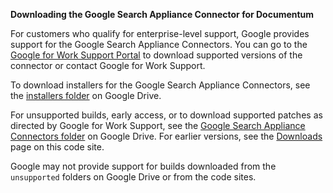 **Downloading the Google Search Appliance Connector for Documentum**

For customers who qualify for enterprise-level support, Google
provides support for the Google Search Appliance Connectors. You can
go to the [Google for Work Support Portal](http://www.google.com/work/portal)
to download supported versions of the connector or contact Google for Work
Support.

To download installers for the Google Search Appliance Connectors, see the
[installers folder](https://drive.google.com/folderview?id=0B8wJWld5GWGYVlpvSTB1RUF5dzg&usp=sharing&tid=0B8wJWld5GWGYcnNUSTlvSTBwekU#list) on Google Drive.

For unsupported builds, early access, or to download supported patches
as directed by Google for Work Support, see the [Google Search Appliance Connectors folder](https://drive.google.com/folderview?id=0B8wJWld5GWGYcnNUSTlvSTBwekU&usp=sharing#list) on Google Drive. For earlier versions, see the [Downloads](http://code.google.com/p/google-enterprise-connector-dctm/downloads/list) page on this code site.

Google may not provide support for builds downloaded from the `unsupported` folders on Google Drive or from the code sites.